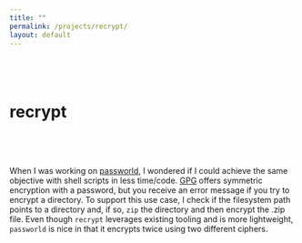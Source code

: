 ```yaml
---
title: ""
permalink: /projects/recrypt/
layout: default
---
```


# recrypt <a href="https://github.com/zbo14/recrypt"><svg class="svg-icon" style="vertical-align:middle"><use xlink:href="{{ '/assets/minima-social-icons.svg#github' | relative_url }}"></use></svg></a>

When I was working on [passworld](/projects/passworld), I wondered if I could achieve the same objective with shell scripts in less time/code. [GPG](https://www.gnupg.org/) offers symmetric encryption with a password, but you receive an error message if you try to encrypt a directory. To support this use case, I check if the filesystem path points to a directory and, if so, `zip` the directory and then encrypt the .zip file. Even though `recrypt` leverages existing tooling and is more lightweight, `passworld` is nice in that it encrypts twice using two different ciphers.
